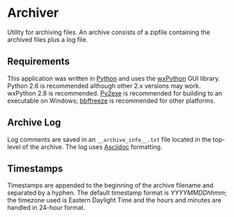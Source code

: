Archiver
========

Utility for archiving files. An archive consists of a zipfile containing the archived files plus a log file.

Requirements
------------
This application was written in [Python](http://python.org/) and uses the [wxPython](http://wxpython.org/) GUI library. Python 2.6 is recommended although other 2.x versions may work. wxPython 2.8 is recommended. [Py2exe](http://www.py2exe.org/) is recommended for building to an executable on Windows; [bbffreeze](http://pypi.python.org/pypi/bbfreeze/) is recommended for other platforms.

Archive Log
-----------
Log comments are saved in an <code>\_\_archive\_info\_\_.txt</code> file located in the top-level of the archive. The log uses [Asciidoc](http://www.methods.co.nz/asciidoc/) formatting.

Timestamps
----------
Timestamps are appended to the beginning of the archive filename and separated by a hyphen. The default timestamp format is *YYYYMMDDhhmm*; the timezone used is Eastern Daylight Time and the hours and minutes are handled in 24-hour format.
